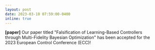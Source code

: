 ```yaml
---
layout: post
date: 2023-03-10 07:59:00-0400
inline: true
---
```

**[paper]** Our paper titled "Falsification of Learning-Based Controllers through Multi-Fidelity Bayesian Optimization" has been accepted for the 2023 European Control Conference (ECC)!

